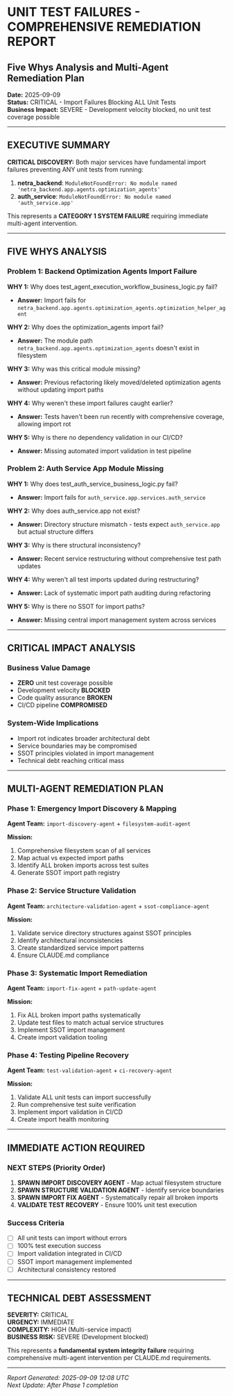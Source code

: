 # UNIT TEST FAILURES - COMPREHENSIVE REMEDIATION REPORT
## Five Whys Analysis and Multi-Agent Remediation Plan

**Date:** 2025-09-09  
**Status:** CRITICAL - Import Failures Blocking ALL Unit Tests  
**Business Impact:** SEVERE - Development velocity blocked, no unit test coverage possible

---

## EXECUTIVE SUMMARY

**CRITICAL DISCOVERY:** Both major services have fundamental import failures preventing ANY unit tests from running:

1. **netra_backend**: `ModuleNotFoundError: No module named 'netra_backend.app.agents.optimization_agents'`
2. **auth_service**: `ModuleNotFoundError: No module named 'auth_service.app'`

This represents a **CATEGORY 1 SYSTEM FAILURE** requiring immediate multi-agent intervention.

---

## FIVE WHYS ANALYSIS

### Problem 1: Backend Optimization Agents Import Failure

**WHY 1:** Why does test_agent_execution_workflow_business_logic.py fail?
- **Answer:** Import fails for `netra_backend.app.agents.optimization_agents.optimization_helper_agent`

**WHY 2:** Why does the optimization_agents import fail?
- **Answer:** The module path `netra_backend.app.agents.optimization_agents` doesn't exist in filesystem

**WHY 3:** Why was this critical module missing?
- **Answer:** Previous refactoring likely moved/deleted optimization agents without updating import paths

**WHY 4:** Why weren't these import failures caught earlier?
- **Answer:** Tests haven't been run recently with comprehensive coverage, allowing import rot

**WHY 5:** Why is there no dependency validation in our CI/CD?
- **Answer:** Missing automated import validation in test pipeline

### Problem 2: Auth Service App Module Missing

**WHY 1:** Why does test_auth_service_business_logic.py fail?
- **Answer:** Import fails for `auth_service.app.services.auth_service`

**WHY 2:** Why does auth_service.app not exist?
- **Answer:** Directory structure mismatch - tests expect `auth_service.app` but actual structure differs

**WHY 3:** Why is there structural inconsistency?
- **Answer:** Recent service restructuring without comprehensive test path updates

**WHY 4:** Why weren't all test imports updated during restructuring?
- **Answer:** Lack of systematic import path auditing during refactoring

**WHY 5:** Why is there no SSOT for import paths?
- **Answer:** Missing central import management system across services

---

## CRITICAL IMPACT ANALYSIS

### Business Value Damage
- **ZERO** unit test coverage possible
- Development velocity **BLOCKED**
- Code quality assurance **BROKEN**
- CI/CD pipeline **COMPROMISED**

### System-Wide Implications
- Import rot indicates broader architectural debt
- Service boundaries may be compromised
- SSOT principles violated in import management
- Technical debt reaching critical mass

---

## MULTI-AGENT REMEDIATION PLAN

### Phase 1: Emergency Import Discovery & Mapping
**Agent Team:** `import-discovery-agent` + `filesystem-audit-agent`

**Mission:**
1. Comprehensive filesystem scan of all services
2. Map actual vs expected import paths
3. Identify ALL broken imports across test suites
4. Generate SSOT import path registry

### Phase 2: Service Structure Validation
**Agent Team:** `architecture-validation-agent` + `ssot-compliance-agent`

**Mission:**
1. Validate service directory structures against SSOT principles
2. Identify architectural inconsistencies
3. Create standardized service import patterns
4. Ensure CLAUDE.md compliance

### Phase 3: Systematic Import Remediation
**Agent Team:** `import-fix-agent` + `path-update-agent`

**Mission:**
1. Fix ALL broken import paths systematically
2. Update test files to match actual service structures
3. Implement SSOT import management
4. Create import validation tooling

### Phase 4: Testing Pipeline Recovery
**Agent Team:** `test-validation-agent` + `ci-recovery-agent`

**Mission:**
1. Validate ALL unit tests can import successfully
2. Run comprehensive test suite verification
3. Implement import validation in CI/CD
4. Create import health monitoring

---

## IMMEDIATE ACTION REQUIRED

### NEXT STEPS (Priority Order)
1. **SPAWN IMPORT DISCOVERY AGENT** - Map actual filesystem structure
2. **SPAWN STRUCTURE VALIDATION AGENT** - Identify service boundaries
3. **SPAWN IMPORT FIX AGENT** - Systematically repair all broken imports
4. **VALIDATE TEST RECOVERY** - Ensure 100% unit test execution

### Success Criteria
- [ ] All unit tests can import without errors
- [ ] 100% test execution success
- [ ] Import validation integrated in CI/CD
- [ ] SSOT import management implemented
- [ ] Architectural consistency restored

---

## TECHNICAL DEBT ASSESSMENT

**SEVERITY:** CRITICAL  
**URGENCY:** IMMEDIATE  
**COMPLEXITY:** HIGH (Multi-service impact)  
**BUSINESS RISK:** SEVERE (Development blocked)

This represents a **fundamental system integrity failure** requiring comprehensive multi-agent intervention per CLAUDE.md requirements.

---

*Report Generated: 2025-09-09 12:08 UTC*  
*Next Update: After Phase 1 completion*